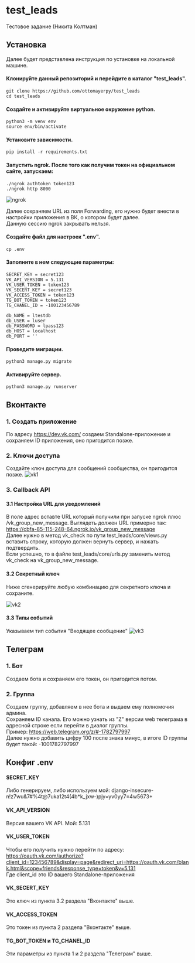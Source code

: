 # test_leads
Тестовое задание (Никита Колтман)

## Установка
Далее будет представлена инструкция по установке на локальной машине.

#### Клонируйте данный репозиторий и перейдите в каталог "test_leads".
```
git clone https://github.com/ottomayerpy/test_leads
cd test_leads
```
#### Создайте и активируйте виртуальное окружение python.
```
python3 -m venv env
source env/bin/activate
```
#### Установите зависимости.
```
pip install -r requirements.txt
```
#### Запустить ngrok. После того как получим токен на официальном сайте, запускаем:
```
./ngrok authtoken token123
./ngrok http 8000
```
![ngrok](https://s853sas.storage.yandex.net/rdisk/38bbebec896e7cead1516d466d67224f76c8fe49de18ee6e4dcbc96f130fb25d/61d66802/9YbsZ66YClgagiOyK7XANoVw-bOpsACRdyHwxkMgMETGXSdj3muTSsoQSArdiqBcOdeAGtK9dUT_UVzrBRGRpQ==?uid=1520528922&filename=ngrok2.png&disposition=inline&hash=&limit=0&content_type=image%2Fpng&owner_uid=1520528922&fsize=45039&hid=572fa31f8d7a8366d7be9e03863f2380&media_type=image&tknv=v2&etag=b9fb1ccfaf45e6230a1208a2f8f098f3&rtoken=rYZz4JXD9t6p&force_default=yes&ycrid=na-9bfd5ebb1223fd0413a8bc1c53c92b75-downloader4f&ts=5d4e1d4888480&s=f156cfd5ad3129a4ac55207b4a54b9d565e4486c7f26ec21c5644cabc566d2ea&pb=U2FsdGVkX1_V5etD4TnUQiFYv2RvAwdXpJYIOlzbderkd3K8klDkAXDlO-IZcKffCu_37LA-4mw8KJ8bSRIml2GuobV3j_7kT2Wnmtrjueg)

Далее сохраняем URL из поля Forwarding, его нужно будет внести в настройки приложения в ВК, о котором будет далее.  
Данную сессию ngrok закрывать нельзя.

#### Cоздайте файл для настроек ".env".
```
cp .env
```
#### Заполните в нем следующие параметры:
```
SECRET_KEY = secret123
VK_API_VERSION = 5.131
VK_USER_TOKEN = token123
VK_SECERT_KEY = secret123
VK_ACCESS_TOKEN = token123
TG_BOT_TOKEN = token123
TG_CHANEL_ID = -100123456789

db_NAME = ltestdb
db_USER = luser
db_PASSWORD = lpass123
db_HOST = localhost
db_PORT = ''
```
#### Проведите миграции.
```
python3 manage.py migrate
```
#### Активируйте сервер.
```
python3 manage.py runserver
```

## Вконтакте
### 1. Создать приложение
По адресу https://dev.vk.com/ создаем Standalone-приложение и сохраняем ID приложения, оно пригодится позже.

### 2. Ключи доступа
Создайте ключ доступа для сообщений сообщества, он пригодится позже.
![vk1](https://s656sas.storage.yandex.net/rdisk/cbe2a94079f354c7920514303bf98d9e769bf0e624a8ddec77304ec4d02d578b/61d66e06/9YbsZ66YClgagiOyK7XANqgvBpFLoeb6MWglNEGOQOnrR63FiyKmDSAUYwpgXOSdh2fuGafGY7gLHUQHjpO3mQ==?uid=1520528922&filename=11.png&disposition=inline&hash=&limit=0&content_type=image%2Fpng&owner_uid=1520528922&fsize=68002&hid=49314883c700a7f466e6e34b3ebf5a8e&media_type=image&tknv=v2&etag=7637db983ede3ec2aac2ed27b0eb0d32&rtoken=zbFRXpTa6FKg&force_default=yes&ycrid=na-6f1d02e709592393098c707142e2b6b1-downloader16h&ts=5d4e230530d80&s=8e441e1386dc3cb72bc8fc8dd6423d8f3cebec6e56943d2ce2c377037fbd4bd3&pb=U2FsdGVkX18cIVtsuEuiaqFXUlMpYxoTFQ3mQFnesZZCxTxw8iJH2b8e8vQ25pQDF395Ekv6NydDwzcV62owaGvkk5d8a1Ow14PPJxgZXDs)

### 3. Callback API
#### 3.1 Настройка URL для уведомлений
В поле адрес вставте URL который получили при запуске ngrok плюс /vk_group_new_message. Выглядеть должен URL примерно так: https://cbfa-85-115-248-64.ngrok.io/vk_group_new_message  
Далее нужно в метод vk_check по пути test_leads/core/views.py вставить строку, которую должен вернуть сервер, и нажать подтвердить.  
Если успешно, то в файле test_leads/core/urls.py заменить метод vk_check на vk_group_new_message.

#### 3.2 Секретный ключ
Ниже сгенерируйте любую комбинацию для секретного ключа и сохраните.  

![vk2](https://s738sas.storage.yandex.net/rdisk/a34712af7d73e8e57c4452f0acda0a18054a1efc2e00bb791c056b8d34231ab3/61d67455/9YbsZ66YClgagiOyK7XANnaX9-Zj8ho4WxLGDTudT9EEAWMUjmGsYTOnQq8R-LFM_mmH8O7B6UbqWkwEcyr8PA==?uid=1520528922&filename=22.png&disposition=inline&hash=&limit=0&content_type=image%2Fpng&owner_uid=1520528922&fsize=106183&hid=89924b039b39f31f31cd3c8e8b33eee9&media_type=image&tknv=v2&etag=17f8b059dfdee606e08405b63d0fbf0e&rtoken=bMi42Og11Lpm&force_default=yes&ycrid=na-3cfd7a616fe3fcf3271fe1b394e41aef-downloader3h&ts=5d4e29095ff40&s=70da5895ebf7e330323aba907ad83b40de0ae3ff6ec7abddeea14d967409a417&pb=U2FsdGVkX1_aLZs9idPxORVxO0uo9XRND4Dj3p7i61p0dIPuDqVaZqaAkm9uuthDkV4jbvIdkpqFb3E2i8qn9ukSEjd_jjBUGE8fVnLBC5Y)

#### 3.3 Типы событий
Указываем тип события "Входящее сообщение"
![vk3](https://s756sas.storage.yandex.net/rdisk/95eb89f5c80a889fd6f5ed18a40cb443f67926b4fb23d8e5c28a0b8eb5231b81/61d6739e/9YbsZ66YClgagiOyK7XANs643iQHpDwVhHPPwO6rlojb92LLSZd1CQrNRwlKcP1RMmsE-Dt1eYuI6SW9quS_PQ==?uid=1520528922&filename=33.png&disposition=inline&hash=&limit=0&content_type=image%2Fpng&owner_uid=1520528922&fsize=88409&hid=2de52d05f8bd7216d951f7dc42cd6530&media_type=image&tknv=v2&etag=533840bae5a6bd2273b4817377ebb985&rtoken=VOqcYXdpeAiu&force_default=yes&ycrid=na-8dd961008083c5c87ee221e8b0e817af-downloader3h&ts=5d4e285ada380&s=c026cdc19320a93620660d288b0f10afcbe97a91e8e88679b1e416789da56792&pb=U2FsdGVkX18et_wWMkktNLhfS7V7H3eVEES0CMaVzqJLIGUlsYgq7OvH5kjtnUB7lyWLpit-k_aksgSylO-5uVf_9qDLz37W8vKd14ZnwR8)

## Телеграм
### 1. Бот
Создаем бота и сохраняем его токен, он пригодится потом.  
### 2. Группа
Создаем группу, добавляем в нее бота и выдаем ему полномочия админа.  
Сохраняем ID канала. Его можно узнать из "Z" версии web телеграма в адресной строке если перейти в диалог группы.  
Пример: https://web.telegram.org/z/#-1782797997  
Далее нужно добавить цифру 100 после знака минус, в итоге ID группы будет такой: -1001782797997

## Конфиг .env
#### SECRET_KEY
Либо генерируем, либо используем мой: django-insecure-n!z7wu&7#%4t@7uka12t4(4b*k_jxw-)pjy=yv0yy7=4w5673+
#### VK_API_VERSION
Версия вашего VK API. Мой: 5.131
#### VK_USER_TOKEN
Чтобы его получить нужно перейти по адресу: https://oauth.vk.com/authorize?client_id=123456789&display=page&redirect_uri=https://oauth.vk.com/blank.html&scope=friends&response_type=token&v=5.131  
Где client_id это ID вашего Standalone-приложения
#### VK_SECERT_KEY
Это ключ из пункта 3.2 раздела "Вконтакте" выше.
#### VK_ACCESS_TOKEN
Это токен из пункта 2 раздела "Вконтакте" выше.
#### TG_BOT_TOKEN и TG_CHANEL_ID
Эти параметры из пункта 1 и 2 раздела "Телеграм" выше.




